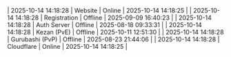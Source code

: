 | 2025-10-14 14:18:28 | Website | Online | 2025-10-14 14:18:25 |
| 2025-10-14 14:18:28 | Registration | Offline | 2025-09-09 16:40:23 |
| 2025-10-14 14:18:28 | Auth Server | Offline | 2025-08-18 09:33:31 |
| 2025-10-14 14:18:28 | Kezan (PvE) | Offline | 2025-10-11 12:51:30 |
| 2025-10-14 14:18:28 | Gurubashi (PvP) | Offline | 2025-08-23 21:44:06 |
| 2025-10-14 14:18:28 | Cloudflare | Online | 2025-10-14 14:18:25 |
